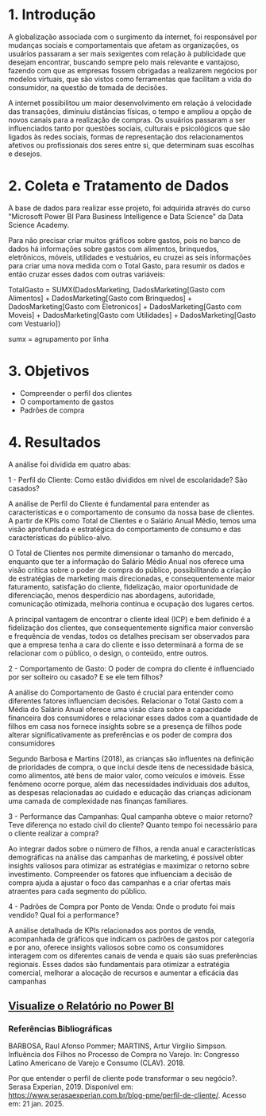 # 1. Introdução
A globalização associada com o surgimento da internet, foi responsável por mudanças sociais e comportamentais que afetam as organizações, os usuários passaram a ser mais sexigentes com relação à publicidade que desejam encontrar, buscando sempre pelo mais relevante  e vantajoso, fazendo com que as empresas fossem obrigadas a realizarem negócios por modelos virtuais, que são vistos como ferramentas que facilitam a vida do consumidor, na questão de tomada de decisões.

A internet possibilitou um maior desenvolvimento em relação á velocidade das transações, diminuiu distâncias físicas, o tempo e ampliou a opção de novos canais para a realização de compras. Os usuários passaram a ser influenciados tanto por questões sociais, culturais  e psicológicos que são ligados às redes sociais, formas de representação dos relacionamentos afetivos ou profissionais dos seres entre si, que determinam suas escolhas e desejos.

# 2. Coleta e Tratamento de Dados
A base de dados para realizar esse projeto, foi adquirida através do curso "Microsoft Power BI Para Business Intelligence e Data Science" da Data Science Academy.

Para não precisar criar muitos gráficos sobre gastos, pois no banco de dados há informações sobre gastos com alimentos, brinquedos, eletrônicos, móveis, utilidades e vestuários, eu cruzei as seis informações para criar uma nova medida com o Total Gasto, para resumir os dados e então cruzar esses dados com outras variáveis:

TotalGasto = SUMX(DadosMarketing, DadosMarketing[Gasto com Alimentos] + DadosMarketing[Gasto com Brinquedos] + DadosMarketing[Gasto com Eletronicos] + DadosMarketing[Gasto com Moveis] + DadosMarketing[Gasto com Utilidades] + DadosMarketing[Gasto com Vestuario])

sumx = agrupamento por linha

# 3. Objetivos
- Compreender o perfil dos clientes
- O comportamento de gastos
- Padrões de compra

# 4. Resultados
A análise foi dividida em quatro abas:

1 - Perfil do Cliente: Como estão divididos em nível de escolaridade? São casados?

A análise de Perfil do Cliente é fundamental para entender as características e o comportamento de consumo da nossa base de clientes. A partir de KPIs como Total de Clientes e o Salário Anual Médio, temos uma visão aprofundada e estratégica do comportamento de consumo e das características do público-alvo.

O Total de Clientes nos permite dimensionar o tamanho do mercado, enquanto que ter a informação do Salário Médio Anual nos oferece uma visão crítica sobre o poder de compra do público, possibilitando a criação de estratégias de marketing mais direcionadas, e consequentemente maior faturamento, satisfação do cliente, fidelização, maior oportunidade de diferenciação, menos desperdício nas abordagens, autoridade, comunicação otimizada, melhoria contínua e ocupação dos lugares certos.

A principal vantagem de encontrar o cliente ideal (ICP) e bem definido é a fidelização dos clientes, que consequentemente significa maior conversão e frequência de vendas, todos os detalhes precisam ser observados para que a empresa tenha a cara do cliente e isso determinará a forma de se relacionar com o público, o design, o conteúdo, entre outros.

2 - Comportamento de Gasto: O poder de compra do cliente é influenciado por ser solteiro ou casado? E se ele tem filhos?

A análise do Comportamento de Gasto é crucial para entender como diferentes fatores influenciam decisões. Relacionar o Total Gasto com a Média do Salário Anual oferece uma visão clara sobre a capacidade financeira dos consumidores e relacionar esses dados com a quantidade de filhos em casa nos fornece insights sobre se a presença de filhos pode alterar significativamente as preferências e os poder de compra dos consumidores

Segundo Barbosa e Martins (2018), as crianças são influentes na definição de prioridades de compra, o que inclui desde itens de necessidade básica, como alimentos, até bens de maior valor, como veículos e imóveis. Esse fenômeno ocorre porque, além das necessidades individuais dos adultos, as despesas relacionadas ao cuidado e educação das crianças adicionam uma camada de complexidade nas finanças familiares.

3 - Performance das Campanhas: Qual campanha obteve o maior retorno? Teve diferença no estado civil do cliente? Quanto tempo foi necessário para o cliente realizar a compra?

Ao integrar dados sobre o número de filhos, a renda anual e características demográficas na análise das campanhas de marketing, é possível obter insights valiosos para otimizar as estratégias e maximizar o retorno sobre investimento. Compreender os fatores que influenciam a decisão de compra ajuda a ajustar o foco das campanhas e a criar ofertas mais atraentes para cada segmento do público.

4 - Padrões de Compra por Ponto de Venda: Onde o produto foi mais vendido? Qual foi a performance?

A análise detalhada de KPIs relacionados aos pontos de venda, acompanhada de gráficos que indicam os padrões de gastos por categoria e por ano, oferece insights valiosos sobre como os consumidores interagem com os diferentes canais de venda e quais são suas preferências regionais. Esses dados são fundamentais para otimizar a estratégia comercial, melhorar a alocação de recursos e aumentar a eficácia das campanhas

## [Visualize o Relatório no Power BI](https://app.powerbi.com/view?r=eyJrIjoiZGQzZjlmZDctOTY1My00MDI4LWFkOWQtNzFiMDg2OTEzZTAxIiwidCI6IjZjYmI5Y2Y3LWI0YzQtNGVmZC04NjVlLWFmYzRhYWM1ZmIxYSJ9)

### Referências Bibliográficas

BARBOSA, Raul Afonso Pommer; MARTINS, Artur Virgilio Simpson. Influência dos Filhos no Processo de Compra no Varejo. In: Congresso Latino Americano de Varejo e Consumo (CLAV). 2018.

Por que entender o perfil de cliente pode transformar o seu negócio?. Serasa Experian, 2019. Disponível em: https://www.serasaexperian.com.br/blog-pme/perfil-de-cliente/. Acesso em: 21 jan. 2025.
